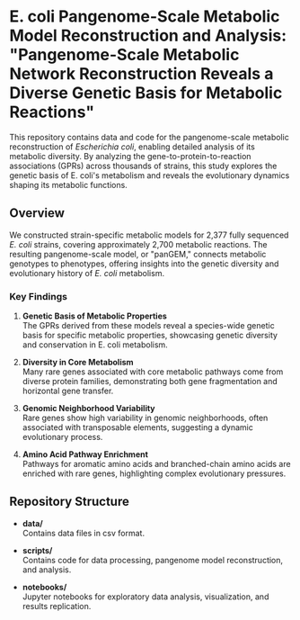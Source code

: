 # E. coli Pangenome-Scale Metabolic Model Reconstruction and Analysis: "Pangenome-Scale Metabolic Network Reconstruction Reveals a Diverse Genetic Basis for Metabolic Reactions"

This repository contains data and code for the pangenome-scale metabolic reconstruction of *Escherichia coli*, enabling detailed analysis of its metabolic diversity. By analyzing the gene-to-protein-to-reaction associations (GPRs) across thousands of strains, this study explores the genetic basis of E. coli's metabolism and reveals the evolutionary dynamics shaping its metabolic functions.

## Overview

We constructed strain-specific metabolic models for 2,377 fully sequenced *E. coli* strains, covering approximately 2,700 metabolic reactions. The resulting pangenome-scale model, or "panGEM," connects metabolic genotypes to phenotypes, offering insights into the genetic diversity and evolutionary history of *E. coli* metabolism.

### Key Findings

1. **Genetic Basis of Metabolic Properties**  
   The GPRs derived from these models reveal a species-wide genetic basis for specific metabolic properties, showcasing genetic diversity and conservation in E. coli metabolism.

2. **Diversity in Core Metabolism**  
   Many rare genes associated with core metabolic pathways come from diverse protein families, demonstrating both gene fragmentation and horizontal gene transfer.

3. **Genomic Neighborhood Variability**  
   Rare genes show high variability in genomic neighborhoods, often associated with transposable elements, suggesting a dynamic evolutionary process.

4. **Amino Acid Pathway Enrichment**  
   Pathways for aromatic amino acids and branched-chain amino acids are enriched with rare genes, highlighting complex evolutionary pressures.

## Repository Structure

- **data/**  
  Contains data files in csv format.
  
- **scripts/**  
  Contains code for data processing, pangenome model reconstruction, and analysis.

- **notebooks/**  
  Jupyter notebooks for exploratory data analysis, visualization, and results replication.




